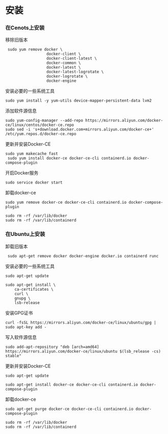 # 安装

### 在Cenots上安装

移除旧版本

```
 sudo yum remove docker \
                  docker-client \
                  docker-client-latest \
                  docker-common \
                  docker-latest \
                  docker-latest-logrotate \
                  docker-logrotate \
                  docker-engine
```

安装必要的一些系统工具

```
sudo yum install -y yum-utils device-mapper-persistent-data lvm2
```

添加软件源信息

```
sudo yum-config-manager --add-repo https://mirrors.aliyun.com/docker-ce/linux/centos/docker-ce.repo
sudo sed -i 's+download.docker.com+mirrors.aliyun.com/docker-ce+' /etc/yum.repos.d/docker-ce.repo
```

更新并安装Docker-CE

```
sudo yum makecache fast
 sudo yum install docker-ce docker-ce-cli containerd.io docker-compose-plugin
```

开启Docker服务

```
sudo service docker start
```

卸载docker-ce

```
sudo yum remove docker-ce docker-ce-cli containerd.io docker-compose-plugin

sudo rm -rf /var/lib/docker
sudo rm -rf /var/lib/containerd
```

### 在Ubuntu上安装

卸载旧版本

```
 sudo apt-get remove docker docker-engine docker.io containerd runc
```

安装必要的一些系统工具

```
sudo apt-get update

sudo apt-get install \
    ca-certificates \
    curl \
    gnupg \
    lsb-release
```

安装GPG证书

```
curl -fsSL https://mirrors.aliyun.com/docker-ce/linux/ubuntu/gpg | sudo apt-key add -
```

写入软件源信息

```
sudo add-apt-repository "deb [arch=amd64] https://mirrors.aliyun.com/docker-ce/linux/ubuntu $(lsb_release -cs) stable"
```

更新并安装Docker-CE

```
sudo apt-get update

sudo apt-get install docker-ce docker-ce-cli containerd.io docker-compose-plugin
```

卸载docker-ce

```
sudo apt-get purge docker-ce docker-ce-cli containerd.io docker-compose-plugin

sudo rm -rf /var/lib/docker
sudo rm -rf /var/lib/containerd
```

